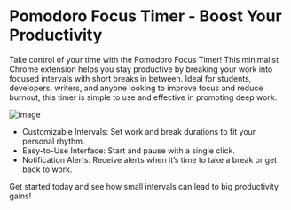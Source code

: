 # Pomodoro Focus Timer - Boost Your Productivity

Take control of your time with the Pomodoro Focus Timer! 
This minimalist Chrome extension helps you stay productive by breaking your work into focused intervals with short breaks in between. 
Ideal for students, developers, writers, and anyone looking to improve focus and reduce burnout, this timer is simple to use and effective in promoting deep work.

![image](https://github.com/user-attachments/assets/4b7a7ad6-4e27-46d1-bda6-a08664fc796c)


- Customizable Intervals: Set work and break durations to fit your personal rhythm.
- Easy-to-Use Interface: Start and pause with a single click.
- Notification Alerts: Receive alerts when it’s time to take a break or get back to work.

Get started today and see how small intervals can lead to big productivity gains!
